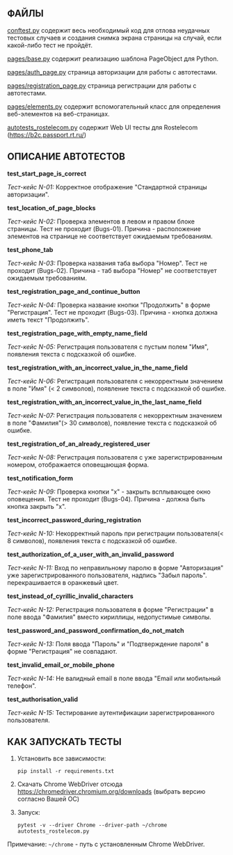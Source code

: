 ФАЙЛЫ
-----

[conftest.py](conftest.py) содержит весь необходимый код для отлова неудачных тестовых случаев и создания снимка экрана
страницы на случай, если какой-либо тест не пройдёт.

[pages/base.py](pages/base.py) содержит реализацию шаблона PageObject для Python.

[pages/auth_page.py](pages/auth_page.py) страница авторизации для работы с автотестами.

[pages/registration_page.py](pages/registration_page.py) страница регистрации для работы с автотестами.

[pages/elements.py](pages/elements.py) содержит вспомогательный класс для определения веб-элементов на веб-страницах.

[autotests_rostelecom.py](autotests_rostelecom.py) содержит Web UI тесты для Rostelecom (https://b2c.passport.rt.ru/)


ОПИСАНИЕ АВТОТЕСТОВ
-------------------
**test_start_page_is_correct**

_Тест-кейс N-01:_ Корректное отображение "Стандартной страницы авторизации".


**test_location_of_page_blocks**

_Тест-кейс N-02:_ Проверка элементов в левом и правом блоке страницы.
Тест не проходит (Bugs-01). Причина - расположение элементов на странице не соответствует ожидаемым требованиям.


**test_phone_tab**

_Тест-кейс N-03:_ Проверка названия таба выбора "Номер".
Тест не проходит (Bugs-02). Причина - таб выбора "Номер" не соответствует ожидаемым требованиям.


**test_registration_page_and_continue_button**

_Тест-кейс N-04:_ Проверка название кнопки "Продолжить" в форме "Регистрация".
Тест не проходит (Bugs-03). Причина - кнопка должна иметь текст "Продолжить".


**test_registration_page_with_empty_name_field**

_Тест-кейс N-05:_ Регистрация пользователя с пустым полем "Имя", появления текста с подсказкой об ошибке.


**test_registration_with_an_incorrect_value_in_the_name_field**

_Тест-кейс N-06:_ Регистрация пользователя с некорректным значением в поле "Имя" (< 2 символов), появление текста с подсказкой об ошибке.


**test_registration_with_an_incorrect_value_in_the_last_name_field**

_Тест-кейс N-07:_ Регистрация пользователя с некорректным значением в поле "Фамилия"(> 30 символов), появление текста с подсказкой об ошибке.


**test_registration_of_an_already_registered_user**

_Тест-кейс N-08:_ Регистрация пользователя с уже зарегистрированным номером, отображается оповещающая форма.


**test_notification_form**

_Тест-кейс N-09:_ Проверка кнопки "х" - закрыть всплывающее окно оповещения.
Тест не проходит (Bugs-04). Причина - должна быть кнопка закрыть "х".


**test_incorrect_password_during_registration**

_Тест-кейс N-10:_ Некорректный пароль при регистрации пользователя(< 8 символов), появления текста с подсказкой об ошибке.


**test_authorization_of_a_user_with_an_invalid_password**

_Тест-кейс N-11:_ Вход по неправильному паролю в форме "Авторизация" уже зарегистрированного пользователя, надпись "Забыл пароль".
перекрашивается в оранжевый цвет.


**test_instead_of_cyrillic_invalid_characters**

_Тест-кейс N-12:_ Регистрация пользователя в форме "Регистрации" в поле ввода "Фамилия" вместо кириллицы, недопустимые символы.


**test_password_and_password_confirmation_do_not_match**

_Тест-кейс N-13:_ Поля ввода "Пароль" и "Подтверждение пароля" в форме "Регистрация" не совпадают.


**test_invalid_email_or_mobile_phone**

_Тест-кейс N-14:_ Не валидный email в поле ввода "Email или мобильный телефон".


**test_authorisation_valid**

_Тест-кейс N-15:_ Тестирование аутентификации зарегистрированного пользователя.



КАК ЗАПУСКАТЬ ТЕСТЫ
-------------------

1) Установить все зависимости:

    ```
    pip install -r requirements.txt
    ```

2) Скачать Chrome WebDriver отсюда https://chromedriver.chromium.org/downloads (выбрать версию согласно Вашей ОС)

3) Запуск:

    ```
    pytest -v --driver Chrome --driver-path ~/chrome autotests_rostelecom.py
    ```

Примечание:
`~/chrome` - путь с установленным Chrome WebDriver.
